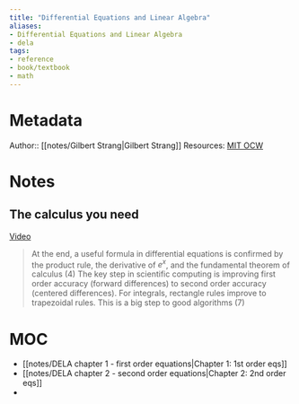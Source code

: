 ```yaml
---
title: "Differential Equations and Linear Algebra"
aliases:
- Differential Equations and Linear Algebra
- dela
tags:
- reference
- book/textbook
- math
---
```


# Metadata
Author:: [[notes/Gilbert Strang|Gilbert Strang]]
Resources: [MIT OCW](https://ocw.mit.edu/courses/res-18-009-learn-differential-equations-up-close-with-gilbert-strang-and-cleve-moler-fall-2015/)

# Notes
## The calculus you need
[Video](https://www.youtube.com/watch?v=f0BxAtprWts)
> At the end, a useful formula in differential equations is confirmed by the product rule, the derivative of $e^x$, and the fundamental theorem of calculus (4)
> The key step in scientific computing is improving first order accuracy (forward differences) to second order accuracy (centered differences). For integrals, rectangle rules improve to trapezoidal rules. This is a big step to good algorithms (7)

# MOC
- [[notes/DELA chapter 1 - first order equations|Chapter 1: 1st order eqs]]
- [[notes/DELA chapter 2 - second order equations|Chapter 2: 2nd order eqs]]
- 